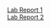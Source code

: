 [Lab Report 1](https://github.com/mchouthai/cse15l-lab-report/blob/main/lab-report-1-week-2.md)<br>
[Lab Report 2](https://mchouthai.github.io/cse15l-lab-report/lab-report-2-week-4)<br>
